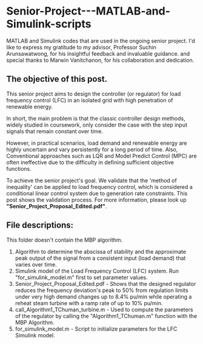 # Senior-Project---MATLAB-and-Simulink-scripts
MATLAB and Simulink codes that are used in the ongoing senior project.
I'd like to express my gratitude to my advisor, Professor Suchin Arunsawatwong, for his insightful feedback and invaluable guidance. 
and special thanks to Marwin Vanitchanon, for his collaboration and dedication.

## The objective of this post.
This senior project aims to design the controller (or regulator) for load frequency control (LFC) in an isolated grid with high penetration of renewable energy.

In short, the main problem is that the classic controller design methods, widely studied in coursework, only consider the case with the step input signals that remain constant over time.

However, in practical scenarios, load demand and renewable energy are highly uncertain and vary persistently for a long period of time.
Also, Conventional approaches such as LQR and Model Predict Control (MPC) are often ineffective due to the difficulty in defining sufficient objective functions.

To achieve the senior project's goal. We validate that the 'method of inequality' can be applied to load frequency control, which is considered a conditional linear control system due to generation rate constraints.
This post shows the validation process. For more information, please look up **"Senior_Project_Proposal_Edited.pdf"**.


## File descriptions:
This folder doesn't contain the MBP algorithm.
1. Algorithm to determine the abscissa of stability and the approximate peak output of the signal from a consistent input (load demand) that varies over time.
2. Simulink model of the Load Frequency Control (LFC) system. Run "for_simulink_model.m" first to set parameter values.
3. Senior_Project_Proposal_Edited.pdf - Shows that the designed regulator reduces the frequency deviation's peak to 50% from regulation limits under very high demand changes up to 8.4% pu/min while operating a reheat steam turbine with a ramp rate of up to 10% pu/min.
4. call_Algorithm1_TChuman_turbine.m - Used to compute the parameters of the regulator by calling the "Algorithm1_TChuman.m" function with the MBP Algorithm.
5. for_simulink_model.m - Script to initialize parameters for the LFC Simulink model.
